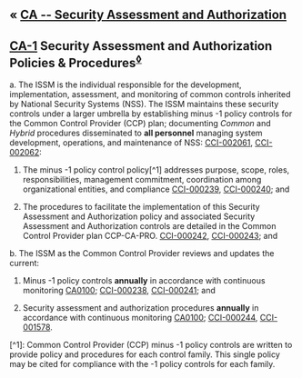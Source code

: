 &laquo; [CA -- Security Assessment and Authorization](../index.md)
---
## [CA-1](../guidance#CA-1) Security Assessment and Authorization Policies & Procedures<sup>[&loz;](CA0100)</sup>
a. The ISSM is the individual responsible for the development, implementation, assessment, and monitoring of common controls inherited by National Security Systems (NSS). The ISSM maintains these security controls under a larger umbrella by establishing minus -1 policy controls for the Common Control Provider (CCP) plan; documenting *Common* and *Hybrid* procedures disseminated to **all personnel** managing system development, operations, and maintenance of NSS: [CCI-002061](CCI-CA#CCI-002061), [CCI-002062](CCI-CA#CCI-002062):

1. The minus -1 policy control policy[^1] addresses purpose, scope, roles, responsibilities, management commitment, coordination among organizational entities, and compliance [CCI-000239](CCI-CA#CCI-000239), [CCI-000240](CCI-CA#CCI-000240); and

2. The procedures to facilitate the implementation of this Security Assessment and Authorization policy and associated Security Assessment and Authorization controls are detailed in the Common Control Provider plan CCP-CA-PRO. [CCI-000242](CCI-CA#CCI-000242), [CCI-000243](CCI-CA#CCI-000243); and

b. The ISSM as the Common Control Provider reviews and updates the current:

1. Minus -1 policy controls **annually** in accordance with continuous monitoring [CA0100](CA0100.md);  [CCI-000238](CCI-CA#CCI-000238), [CCI-000241](CCI-CA#CCI-000241); and

2. Security assessment and authorization procedures **annually** in accordance with continuous monitoring [CA0100](CA0100.md); [CCI-000244](CCI-CA#CCI-000244), [CCI-001578](CCI-CA#CCI-001578).

<notes />
[^1]: Common Control Provider (CCP) minus -1 policy controls are written to provide policy and procedures for each control family. This single policy may be cited for compliance with the -1 policy controls for each family.
